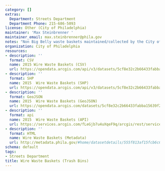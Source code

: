 ```yaml
---
category: []
extras:
  Department: Streets Department
  Department Phone: 215-686-5093
license: Other (City of Philadelphia)
maintainer: 'Max Steinbrenner '
maintainer_email: max.steinbrenner@phila.gov
notes: "Non Big Belly waste baskets maintained/collected by the City of Philadelphia.\r\n"
organization: City of Philadelphia
resources:
- description: ''
  format: CSV
  name: 2015 Wire Waste Baskets (CSV)
  url: https://opendata.arcgis.com/api/v3/datasets/5cf8e32c2b66433fabba15639f256006_0/downloads/data?format=csv&spatialRefId=4326
- description: ''
  format: SHP
  name: 2015  Wire Waste Baskets (SHP)
  url: https://opendata.arcgis.com/api/v3/datasets/5cf8e32c2b66433fabba15639f256006_0/downloads/data?format=shp&spatialRefId=4326
- description: ''
  format: GeoJSON
  name: 2015  Wire Waste Baskets (GeoJSON)
  url: https://opendata.arcgis.com/datasets/5cf8e32c2b66433fabba15639f256006_0.geojson
- description: ''
  format: api
  name: 2015  Wire Waste Baskets (API)
  url: https://services.arcgis.com/fLeGjb7u4uXqeF9q/arcgis/rest/services/WasteBaskets_Wire/FeatureServer/0/query?outFields=*&where=1%3D1
- description: ''
  format: HTML
  name: Wire Waste Baskets (Metadata)
  url: http://metadata.phila.gov/#home/datasetdetails/555f813af15fcb6c6ed44150/representationdetails/55438ad79b989a05172d0d8e/
schema: default
tags:
- Streets Department
title: Wire Waste Baskets (Trash Bins)
---
```

